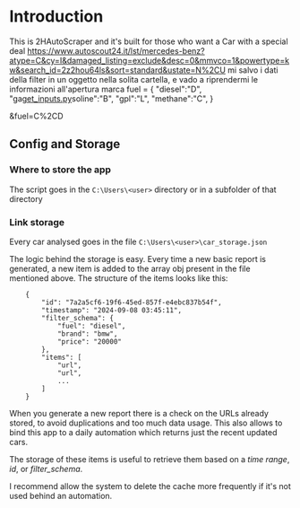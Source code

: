 # Introduction
This is 2HAutoScraper and it's built for those who want a Car with a special deal
https://www.autoscout24.it/lst/mercedes-benz?atype=C&cy=I&damaged_listing=exclude&desc=0&mmvco=1&powertype=kw&search_id=2z2hou64ls&sort=standard&ustate=N%2CU
mi salvo i dati della filter in un oggetto nella solita cartella, e vado a riprendermi le informazioni all'apertura
marca
fuel = {
    "diesel":"D",
    "ga[get_inputs.py](modules%2Fget_inputs.py)soline":"B",
    "gpl":"L",
    "methane":"C",
}

&fuel=C%2CD

## Config and Storage

### Where to store the app
The script goes in the ```C:\Users\<user>``` directory or in a subfolder of that directory

### Link storage
Every car analysed goes in the file ```C:\Users\<user>\car_storage.json```

The logic behind the storage is easy. Every time a new basic report is generated, a new item is added to the array obj present in the file mentioned above.
The structure of the items looks like this:
```
    {
        "id": "7a2a5cf6-19f6-45ed-857f-e4ebc837b54f",
        "timestamp": "2024-09-08 03:45:11",
        "filter_schema": {
            "fuel": "diesel",
            "brand": "bmw",
            "price": "20000"
        },
        "items": [
            "url",
            "url",
            ...
        ]
    }    
```
When you generate a new report there is a check on the URLs already stored, to avoid duplications and too much data usage. This also allows to bind this app to a daily automation which returns just the recent updated cars.

The storage of these items is useful to retrieve them based on a *time range*, *id*, or *filter_schema*.

I recommend allow the system to delete the cache more frequently if it's not used behind an automation.
